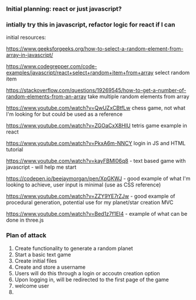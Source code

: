 ### Initial planning: react or just javascript?

<!-- ### attempt to do this in react -->

### intially try this in javascript, refactor logic for react if I can

initial resources:

https://www.geeksforgeeks.org/how-to-select-a-random-element-from-array-in-javascript/

https://www.codegrepper.com/code-examples/javascript/react+select+random+item+from+array select random item

https://stackoverflow.com/questions/19269545/how-to-get-a-number-of-random-elements-from-an-array take multiple random elements from array

https://www.youtube.com/watch?v=QwUZxCBtfLw chess game, not what I'm looking for but could be used as a reference

https://www.youtube.com/watch?v=ZGOaCxX8HIU tetris game example in react

https://www.youtube.com/watch?v=PkxA6m-NNCY login in JS and HTML tutorial

https://www.youtube.com/watch?v=kayFBMl06q8 - text based game with javascript - will help me start

https://codepen.io/beejaymorgan/pen/XpGKWJ - good example of what I'm looking to achieve, user input is minimal (use as CSS reference)

https://www.youtube.com/watch?v=ZZY9YE7rZJw - good example of procedural generation, potential use for my planet/star creation MVC

https://www.youtube.com/watch?v=Bed1z7f1EI4 -  example of what can be done in three.js
### Plan of attack


1. Create functionality to generate a random planet 
2. Start a basic text game
3. Create initial files
4. Create and store a username
5. Users will do this through a login or accoutn creation option
6. Upon logging in, will be redirected to the first page of the game
7. welcome user
8. 
